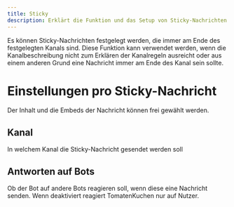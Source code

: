 ```yaml
---
title: Sticky
description: Erklärt die Funktion und das Setup von Sticky-Nachrichten
---
```


Es können Sticky-Nachrichten festgelegt werden, die immer am Ende des festgelegten Kanals sind. Diese Funktion kann verwendet werden, wenn die Kanalbeschreibung nicht zum Erklären der Kanalregeln ausreicht oder aus einem anderen Grund eine Nachricht immer am Ende des Kanal sein sollte.

# Einstellungen pro Sticky-Nachricht

Der Inhalt und die Embeds der Nachricht können frei gewählt werden.

## Kanal
In welchem Kanal die Sticky-Nachricht gesendet werden soll

## Antworten auf Bots
Ob der Bot auf andere Bots reagieren soll, wenn diese eine Nachricht senden. Wenn deaktiviert reagiert TomatenKuchen nur auf Nutzer.

